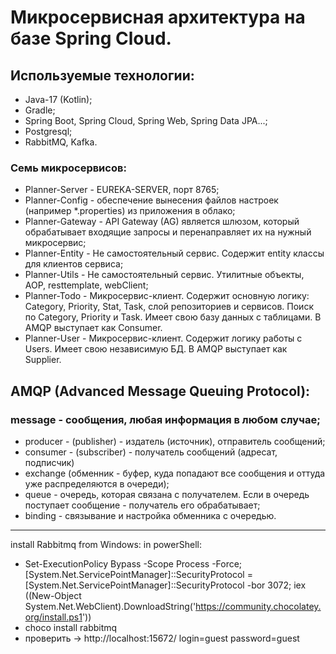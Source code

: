 # Микросервисная архитектура на базе Spring Cloud.
## Используемые технологии:
* Java-17 (Kotlin);
* Gradle;
* Spring Boot, Spring Cloud, Spring Web, Spring Data JPA...;
* Postgresql;
* RabbitMQ, Kafka.
### Семь микросервисов:
* Planner-Server - EUREKA-SERVER, порт 8765;
* Planner-Config - обеспечение вынесения файлов настроек (например *.properties) из приложения в облако;
* Planner-Gateway - API Gateway (AG) является шлюзом, который обрабатывает входящие запросы и перенаправляет их на нужный микросервис;
* Planner-Entity - Не самостоятельный сервис. Содержит entity классы для клиентов сервиса;
* Planner-Utils - Не самостоятельный сервис. Утилитные объекты, AOP, resttemplate, webClient;
* Planner-Todo - Микросервис-клиент. Содержит основную логику: Category, Priority, Stat, Task,
слой репозиториев и сервисов. Поиск по Category, Priority и Task. Имеет свою базу данных с таблицами. В AMQP выступает как Consumer.
* Planner-User - Микросервис-клиент. Содержит логику работы с Users. Имеет свою независимую БД. В AMQP выступает как Supplier.


## AMQP (Advanced Message Queuing Protocol):
 ### message - сообщения, любая информация в любом случае;
* producer - (publisher) - издатель (источник), отправитель сообщений;
* consumer - (subscriber) - получатель сообщений (адресат, подписчик)
* exchange (обменник - буфер, куда попадают все сообщения и оттуда уже распределяются в очереди);
* queue - очередь, которая связана с получателем. Если в очередь поступает сообщение - получатель его обрабатывает;
* binding - связывание и настройка обменника с очередью.
--------------------
install Rabbitmq from Windows:
 in powerShell:
* Set-ExecutionPolicy Bypass -Scope Process -Force; [System.Net.ServicePointManager]::SecurityProtocol = [System.Net.ServicePointManager]::SecurityProtocol -bor 3072; iex ((New-Object System.Net.WebClient).DownloadString('https://community.chocolatey.org/install.ps1'))
* choco install rabbitmq
* проверить -> http://localhost:15672/ login=guest password=guest